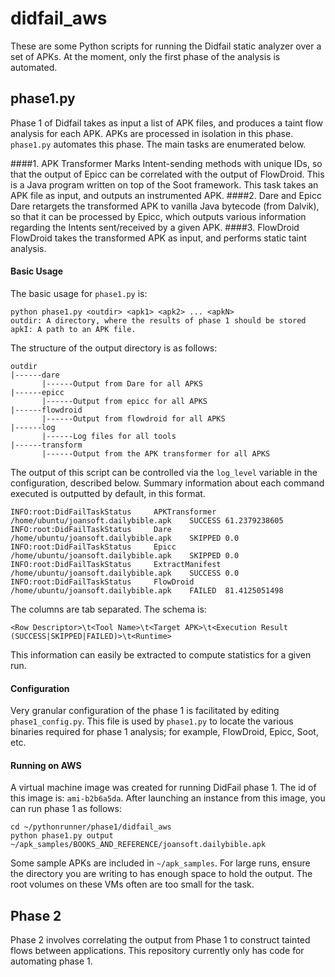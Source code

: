 # didfail_aws
These are some Python scripts for running the Didfail static analyzer over a set of APKs. At the moment, only the first phase of the analysis is automated.

## phase1.py
Phase 1 of Didfail takes as input a list of APK files, and produces a taint flow analysis for each APK.  APKs are processed in isolation in this phase.  `phase1.py` automates this phase.  The main tasks are enumerated below.

####1. APK Transformer
Marks Intent-sending methods with unique IDs, so that the output of Epicc can be correlated with the output of FlowDroid.  This is a Java program written on top of the Soot framework.  This task takes an APK file as input, and outputs an instrumented APK.
####2. Dare and Epicc
Dare retargets the transformed APK to vanilla Java bytecode (from Dalvik), so that it can be processed by Epicc, which outputs various information regarding the Intents sent/received by a given APK.
####3. FlowDroid
FlowDroid takes the transformed APK as input, and performs static taint analysis.

#### Basic Usage
The basic usage for `phase1.py` is:
```
python phase1.py <outdir> <apk1> <apk2> ... <apkN>
outdir: A directory, where the results of phase 1 should be stored
apkI: A path to an APK file.
```
The structure of the output directory is as follows:
```
outdir
|------dare
       |------Output from Dare for all APKS 
|------epicc
       |------Output from epicc for all APKS
|------flowdroid
       |------Output from flowdroid for all APKS
|------log
       |------Log files for all tools
|------transform
       |------Output from the APK transformer for all APKS
```
The output of this script can be controlled via the `log_level` variable in the configuration, described below.  Summary information about each command executed is outputted by default, in this format.
```
INFO:root:DidFailTaskStatus     APKTransformer  /home/ubuntu/joansoft.dailybible.apk    SUCCESS 61.2379238605
INFO:root:DidFailTaskStatus     Dare    /home/ubuntu/joansoft.dailybible.apk    SKIPPED 0.0
INFO:root:DidFailTaskStatus     Epicc   /home/ubuntu/joansoft.dailybible.apk    SKIPPED 0.0
INFO:root:DidFailTaskStatus     ExtractManifest /home/ubuntu/joansoft.dailybible.apk    SUCCESS 0.0
INFO:root:DidFailTaskStatus     FlowDroid       /home/ubuntu/joansoft.dailybible.apk    FAILED  81.4125051498
```
The columns are tab separated.  The schema is: 
```
<Row Descriptor>\t<Tool Name>\t<Target APK>\t<Execution Result (SUCCESS|SKIPPED|FAILED)>\t<Runtime>
```
This information can easily be extracted to compute statistics for a given run.

#### Configuration
Very granular configuration of the phase 1 is facilitated by editing `phase1_config.py`.  This file is used by `phase1.py` to locate the various binaries required for phase 1 analysis; for example, FlowDroid, Epicc, Soot, etc.

#### Running on AWS
A virtual machine image was created for running DidFail phase 1. The id of this image is: `ami-b2b6a5da`.  After launching an instance from this image, you can run phase 1 as follows:
```
cd ~/pythonrunner/phase1/didfail_aws
python phase1.py output ~/apk_samples/BOOKS_AND_REFERENCE/joansoft.dailybible.apk
```
Some sample APKs are included in `~/apk_samples`.  For large runs, ensure the directory you are writing to has enough space to hold the output.  The root volumes on these VMs often are too small for the task. 

## Phase 2
Phase 2 involves correlating the output from Phase 1 to construct tainted flows between applications.  This repository currently only has code for automating phase 1. 


